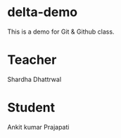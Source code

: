 # delta-demo
This is a demo for Git &amp; Github class.

# Teacher
Shardha Dhattrwal

# Student
Ankit kumar Prajapati